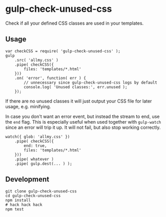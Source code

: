 # gulp-check-unused-css

Check if all your defined CSS classes are used in your templates.

## Usage
    
    var checkCSS = require( 'gulp-check-unused-css' );
    gulp
        .src( 'allmy.css' )
        .pipe( checkCSS({
            files: 'templates/*.html'
        }))
        .on( 'error', function( err ) {
            // unnecessary since gulp-check-unused-css logs by default
            console.log( 'Unused classes:', err.unused );
        });

If there are no unused classes it will just output your CSS file for later usage, e.g. minifying.

In case you don't want an error event, but instead the stream to end, use the ``end`` flag. This is especially useful when used together with ``gulp-watch`` since an error will trip it up. It will not fail, but also stop working correctly.

    watch({ glob: 'allmy.css' })
        .pipe( checkCSS({
            end: true,
            files: 'templates/*.html'
        }))
        .pipe( whatever )
        .pipe( gulp.dest(... ) );


## Development

    git clone gulp-check-unused-css
    cd gulp-check-unused-css
    npm install
    # hack hack hack
    npm test